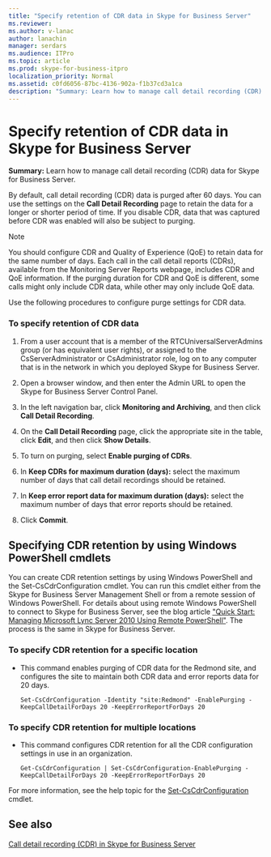 ```yaml
---
title: "Specify retention of CDR data in Skype for Business Server"
ms.reviewer: 
ms.author: v-lanac
author: lanachin
manager: serdars
ms.audience: ITPro
ms.topic: article
ms.prod: skype-for-business-itpro
localization_priority: Normal
ms.assetid: c0fd6056-87bc-4136-902a-f1b37cd3a1ca
description: "Summary: Learn how to manage call detail recording (CDR) data for Skype for Business Server."
---
```


# Specify retention of CDR data in Skype for Business Server
 
**Summary:** Learn how to manage call detail recording (CDR) data for Skype for Business Server.
  
By default, call detail recording (CDR) data is purged after 60 days. You can use the settings on the **Call Detail Recording** page to retain the data for a longer or shorter period of time. If you disable CDR, data that was captured before CDR was enabled will also be subject to purging.
  
> [!NOTE]
> You should configure CDR and Quality of Experience (QoE) to retain data for the same number of days. Each call in the call detail reports (CDRs), available from the Monitoring Server Reports webpage, includes CDR and QoE information. If the purging duration for CDR and QoE is different, some calls might only include CDR data, while other may only include QoE data. 
  
Use the following procedures to configure purge settings for CDR data. 
  
### To specify retention of CDR data

1. From a user account that is a member of the RTCUniversalServerAdmins group (or has equivalent user rights), or assigned to the CsServerAdministrator or CsAdministrator role, log on to any computer that is in the network in which you deployed Skype for Business Server.
    
2. Open a browser window, and then enter the Admin URL to open the Skype for Business Server Control Panel.  
    
3. In the left navigation bar, click **Monitoring and Archiving**, and then click **Call Detail Recording**.
    
4. On the **Call Detail Recording** page, click the appropriate site in the table, click **Edit**, and then click **Show Details**.
    
5. To turn on purging, select **Enable purging of CDRs**.
    
6. In **Keep CDRs for maximum duration (days):** select the maximum number of days that call detail recordings should be retained.
    
7. In **Keep error report data for maximum duration (days):** select the maximum number of days that error reports should be retained.
    
8. Click **Commit**.
    
## Specifying CDR retention by using Windows PowerShell cmdlets

You can create CDR retention settings by using Windows PowerShell and the Set-CsCdrConfiguration cmdlet. You can run this cmdlet either from the Skype for Business Server Management Shell or from a remote session of Windows PowerShell. For details about using remote Windows PowerShell to connect to Skype for Business Server, see the blog article ["Quick Start: Managing Microsoft Lync Server 2010 Using Remote PowerShell"](https://go.microsoft.com/fwlink/p/?linkId=255876). The process is the same in Skype for Business Server.
  
### To specify CDR retention for a specific location

- This command enables purging of CDR data for the Redmond site, and configures the site to maintain both CDR data and error reports data for 20 days.
    
  ```
  Set-CsCdrConfiguration -Identity "site:Redmond" -EnablePurging -KeepCallDetailForDays 20 -KeepErrorReportForDays 20
  ```

### To specify CDR retention for multiple locations

- This command configures CDR retention for all the CDR configuration settings in use in an organization.
    
  ```
  Get-CsCdrConfiguration | Set-CsCdrConfiguration-EnablePurging -KeepCallDetailForDays 20 -KeepErrorReportForDays 20
  ```

For more information, see the help topic for the [Set-CsCdrConfiguration](https://docs.microsoft.com/powershell/module/skype/set-cscdrconfiguration?view=skype-ps) cmdlet.
  
## See also

[Call detail recording (CDR) in Skype for Business Server](call-detail-recording-cdr.md)
